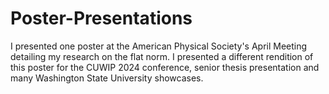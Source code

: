 # Poster-Presentations
I presented one poster at the American Physical Society's April Meeting detailing my research on the flat norm. I presented a different rendition of this poster for the CUWIP 2024 conference, senior thesis presentation and many Washington State University showcases.
